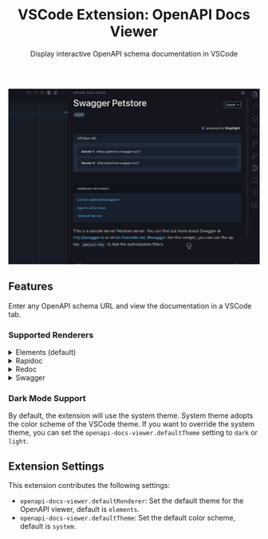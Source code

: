<div align="center">
  <h1> VSCode Extension: OpenAPI Docs Viewer</h1>
  <p>Display interactive OpenAPI schema documentation in VSCode</p>
</div>

<br /><br />

![Overview](docs/images/overview.gif)

## Features

Enter any OpenAPI schema URL and view the documentation in a VSCode tab.

### Supported Renderers

<details>
  <summary>Elements (default)</summary>

  **Preview**
  <table>
    <tr>
      <td><strong>Theme</strong></td>
      <td><strong>Layout: Mobile</strong></td>
      <td><strong>Layout: Desktop</storng></td>
    </tr>
    <tr>
      <td>Dark</td>
      <td><img src="docs/images/theme-elements-dark-small.png" alt="Elements Dark Theme: Small" width="300"/></td>
      <td><img src="docs/images/theme-elements-dark-large.png" alt="Elements Dark Theme: Large" width="600"/></td>
    </tr>
    <tr>
      <td>Light</td>
      <td><img src="docs/images/theme-elements-light-small.png" alt="Elements Light Theme: Small" width="300"/></td>
      <td><img src="docs/images/theme-elements-light-large.png" alt="Elements Light Theme: Large" width="600"/></td>
    </tr>
  </table>
</details>
<details>
  <summary>Rapidoc</summary>

  **Preview**
  <table>
    <tr>
      <td><strong>Theme</strong></td>
      <td><strong>Layout: Mobile</strong></td>
      <td><strong>Layout: Desktop</storng></td>
    </tr>
    <tr>
      <td>Dark</td>
      <td><img src="docs/images/theme-rapidoc-dark-small.png" alt="RapiDoc Dark Theme: Small" width="300"/></td>
      <td><img src="docs/images/theme-rapidoc-dark-large.png" alt="RapiDoc Dark Theme: Large" width="600"/></td>
    </tr>
    <tr>
      <td>Light</td>
      <td><img src="docs/images/theme-rapidoc-light-small.png" alt="RapiDoc Light Theme: Small" width="300"/></td>
      <td><img src="docs/images/theme-rapidoc-light-large.png" alt="RapiDoc Light Theme: Large" width="600"/></td>
    </tr>
  </table>
</details>
<details>
  <summary>Redoc</summary>

  **Preview**
  <table>
    <tr>
      <td><strong>Theme</strong></td>
      <td><strong>Layout: Mobile</strong></td>
      <td><strong>Layout: Desktop</storng></td>
    </tr>
    <tr>
      <td>Dark</td>
      <td><img src="docs/images/theme-redoc-dark-small.png" alt="Redoc Dark Theme: Small" width="300"/></td>
      <td><img src="docs/images/theme-redoc-dark-large.png" alt="Redoc Dark Theme: Large" width="600"/></td>
    </tr>
    <tr>
      <td>Light</td>
      <td><img src="docs/images/theme-redoc-light-small.png" alt="Redoc Light Theme: Small" width="300"/></td>
      <td><img src="docs/images/theme-redoc-light-large.png" alt="Redoc Light Theme: Large" width="600"/></td>
    </tr>
  </table>
</details>
<details>
  <summary>Swagger</summary>

  **Preview**
  <table>
    <tr>
      <td><strong>Theme</strong></td>
      <td><strong>Layout: Mobile</strong></td>
      <td><strong>Layout: Desktop</storng></td>
    </tr>
    <tr>
      <td>Dark</td>
      <td><img src="docs/images/theme-swagger-dark-small.png" alt="Swagger Dark Theme: Small" width="300"/></td>
      <td><img src="docs/images/theme-swagger-dark-large.png" alt="Swagger Dark Theme: Large" width="600"/></td>
    </tr>
    <tr>
      <td>Light</td>
      <td><img src="docs/images/theme-swagger-light-small.png" alt="Swagger Light Theme: Small" width="300"/></td>
      <td><img src="docs/images/theme-swagger-light-large.png" alt="Swagger Light Theme: Large" width="600"/></td>
    </tr>
  </table>
</details>

### Dark Mode Support

By default, the extension will use the system theme. System theme adopts the color scheme of the VSCode theme. If you want to override the system theme, you can set the `openapi-docs-viewer.defaultTheme` setting to `dark` or `light`.

## Extension Settings

This extension contributes the following settings:

* `openapi-docs-viewer.defaultRenderer`: Set the default theme for the OpenAPI viewer, default is `elements`.
* `openapi-docs-viewer.defaultTheme`: Set the default color scheme, default is `system`.
